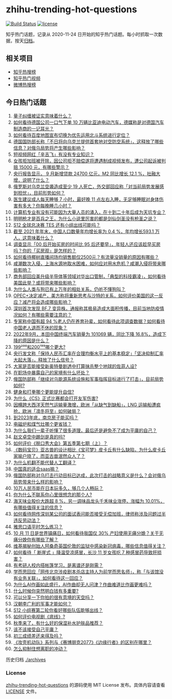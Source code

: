 # zhihu-trending-hot-questions

[![Build Status](https://github.com/justjavac/zhihu-trending-hot-questions/workflows/ci/badge.svg?branch=master)](https://github.com/justjavac/zhihu-trending-hot-questions/actions)
[![license](https://img.shields.io/github/license/justjavac/zhihu-trending-hot-questions)](https://github.com/justjavac/zhihu-trending-hot-questions/blob/master/LICENSE)

知乎热门话题，记录从 2020-11-24 日开始的知乎热门话题。每小时抓取一次数据，按天[归档](./archives)。

## 相关项目

- [知乎热搜榜](https://github.com/justjavac/zhihu-trending-top-search)
- [知乎热门视频](https://github.com/justjavac/zhihu-trending-hot-video)
- [微博热搜榜](https://github.com/justjavac/weibo-trending-hot-search)

## 今日热门话题

<!-- BEGIN -->
<!-- 最后更新时间 Wed Oct 12 2022 01:33:13 GMT+0800 (China Standard Time) -->

1. [量子纠缠被证实意味着什么？](https://www.zhihu.com/question/557842856)
1. [如何看待德国公司一口气下单 10 万辆比亚迪电动汽车，德媒称是对德国汽车制造商的一记耳光？](https://www.zhihu.com/question/558581179)
1. [如何看待百度地图宣布切换为优先运用北斗系统进行定位？](https://www.zhihu.com/question/558588143)
1. [德国国防部长称「不日将向乌克兰提供首套地对空防空系统」，这释放了哪些信息？对俄乌局势将产生哪些影响？](https://www.zhihu.com/question/558669334)
1. [短视频网红「辛吉飞」有没有专业知识？](https://www.zhihu.com/question/557578116)
1. [女孩拒加班被开除，因公司拒不赔偿遂将遭遇制成视频发布，遭公司起诉被判赔 15000 元，有哪些警示？](https://www.zhihu.com/question/558531068)
1. [央行报告显示， 9 月新增贷款 24700 亿元，M2 同比增长 12.1 %，社融大增，说明了什么？](https://www.zhihu.com/question/558749785)
1. [俄罗斯对乌克兰空袭造成至少 19 人死亡，外交部回应称「对当前局势发展感到担忧」，目前形势如何？](https://www.zhihu.com/question/558681001)
1. [医生建议成人每天睡够 7 小时，最好晚 11 点左右入睡，无足够睡眠对身体伤害有多大？你每晚睡几小时？](https://www.zhihu.com/question/558539457)
1. [计算机专业有没有可能因为大量人员的涌入，在十到二十年后成为天坑专业？](https://www.zhihu.com/question/493750036)
1. [明明枪才是百兵之王，为什么小说里厉害的都是剑仙剑圣没有枪圣之说？](https://www.zhihu.com/question/530094584)
1. [S12 全球总决赛 TES 还有小组出线可能吗？](https://www.zhihu.com/question/558576748)
1. [截至 2021 年年末，中国人口数量年均增长率为 0.4 %，年均增长593.1 万人，这意味着什么？](https://www.zhihu.com/question/558592980)
1. [调查显示「00 后开始买房的时间比 95 后还要早」，年轻人还应该趁早买房吗？你的「买房观」是怎样的？](https://www.zhihu.com/question/558664849)
1. [如何看待椰树直播间场均销售额仅2500元？有流量没销量的原因有哪些？](https://www.zhihu.com/question/558396240)
1. [咸潮数次入侵，上海水源地取水困难，如何应对用水危机？咸潮入侵将带来哪些影响？](https://www.zhihu.com/question/558702730)
1. [商务部回应美升级半导体等领域对华出口管制，「典型的科技霸凌」，如何看待美国此举？或将带来哪些影响？](https://www.zhihu.com/question/558523006)
1. [为什么人类与狗已有上万年的相处关系，仍听不懂狗叫？](https://www.zhihu.com/question/552625321)
1. [OPEC+决定减产，美方称将重新思考与沙特的关系，如何评价美国的这一反应？减产将会造成哪些影响？](https://www.zhihu.com/question/558756129)
1. [深圳首次发现 BF.7 变异株，通报称其极易造成大面积传播，目前当地防疫情况如何？有哪些需要注意的？](https://www.zhihu.com/question/558624736)
1. [专家称中国有超 94 %老人仍在养育孙辈，如何看待此项调查数据？如何看待中国老人退而不休的现象？](https://www.zhihu.com/question/558670528)
1. [2022年9月，本田中国终端汽车销量为 101069 辆，同比下降 16.8%，造成下降的原因是什么？](https://www.zhihu.com/question/558485444)
1. [199²⁰⁰和200¹⁹⁹哪个更大?](https://www.zhihu.com/question/380167560)
1. [央行发文称「保持人民币汇率在合理均衡水平上的基本稳定」「坚决抑制汇率大起大落」，释放了什么信号？](https://www.zhihu.com/question/558741882)
1. [大家是否能接受新奥特曼剧透中打算抹杀整个地球的佐菲人设?](https://www.zhihu.com/question/532696685)
1. [在职场中暴露自己的家境有什么坏处？](https://www.zhihu.com/question/557397696)
1. [俄国防部称「继续对乌能源系统设施和军事指挥目标进行了打击」，目前局势如何?](https://www.zhihu.com/question/558739914)
1. [健身和打拳哪个更能提升自信?](https://www.zhihu.com/question/551618222)
1. [为什么《CS》正式比赛都会打开友军伤害?](https://www.zhihu.com/question/517593873)
1. [因横跨大西洋天然气运输量激增，欧洲「从缺气到缺船」，LNG 运输船遭疯抢，欧洲「凛冬将至」如何破局？](https://www.zhihu.com/question/558363081)
1. [到2023年底，南京房子能买吗？](https://www.zhihu.com/question/557858991)
1. [电磁炉和煤气灶哪个更省钱？](https://www.zhihu.com/question/381865045)
1. [为什么我们一辈子听懂了很多道理，最后还是避免不了成为平庸的自己？](https://www.zhihu.com/question/558258558)
1. [赵文卓空中踢剑是真的吗?](https://www.zhihu.com/question/557648130)
1. [如何评价《脱口秀大会》第五季第七期（上）？](https://www.zhihu.com/question/558736222)
1. [《数码宝贝》亚古兽的设计相比《宝可梦》皮卡丘有什么缺陷，为什么皮卡丘家喻户晓了，而亚古兽泯然众人了？](https://www.zhihu.com/question/555256323)
1. [为什么机翻不能代替人工翻译？](https://www.zhihu.com/question/506026956)
1. [中国真的适合saas嘛？](https://www.zhihu.com/question/420454515)
1. [俄国防部称对乌打击行动目标已达成，此次打击的战略意义是什么？会对俄乌局势带来什么样的影响？](https://www.zhihu.com/question/558748205)
1. [10万人民币能在日本玩多久，够几个人畅玩？](https://www.zhihu.com/question/527416497)
1. [你为什么不联系你心里很想念的那个人?](https://www.zhihu.com/question/556698504)
1. [海天味业股价大跌超 8 %，另一调味品龙头千禾味业涨停，涨幅为 10.01%，有哪些值得关注的信息？](https://www.zhihu.com/question/558486836)
1. [如何看待网传深圳某公司的面试表问能否接受无偿加班，律师称涉及问题过半违反劳动法？](https://www.zhihu.com/question/558686746)
1. [雅思口语平时怎么练习？](https://www.zhihu.com/question/361855938)
1. [10 月 11 日是世界镇痛日，如何看待我国仅 30% 产妇使用无痛分娩？关于无痛分娩你有哪些了解？](https://www.zhihu.com/question/558701691)
1. [维基揭秘创始人阿桑奇英国伦敦的监狱中感染新冠病毒，哪些信息值得关注？](https://www.zhihu.com/question/558613490)
1. [如何看待「 断崖式 」降温受凉感冒，长沙 11 岁女孩吃 7 种感冒药导致肝损害？](https://www.zhihu.com/question/558603962)
1. [有考研人校内搭帐篷学习，是离谱还是刚需？](https://www.zhihu.com/question/558446718)
1. [学而思回应「网传北京涉疫剧本杀店主持人为前学而思名师」，称「与该馆没有业务关联」，如何看待这一回应？](https://www.zhihu.com/question/558541527)
1. [为什么AI作画如此盛行，AI作曲却无人问津？作曲难道比作画更难吗？](https://www.zhihu.com/question/558582199)
1. [什么时候你突然明白钱有多重要?](https://www.zhihu.com/question/542951445)
1. [可以分享一下你拍的很有意境的天空吗？](https://www.zhihu.com/question/557851338)
1. [汉朝李广利的军事才能如何？](https://www.zhihu.com/question/58292598)
1. [S12 小组赛第二轮你看好哪些队伍能够出线？](https://www.zhihu.com/question/558581634)
1. [如何评价电视剧《底线》?](https://www.zhihu.com/question/557257072)
1. [秋季来了，有什么好的保湿补水护肤品推荐？](https://www.zhihu.com/question/293726073)
1. [该不该接受自己平庸？](https://www.zhihu.com/question/558550775)
1. [初三成绩差还来得及吗？](https://www.zhihu.com/question/558437584)
1. [《攻壳机动队》系列与《赛博朋克2077》《边缘行者》的区别在哪里？](https://www.zhihu.com/question/557244813)
1. [怎么抑制住想离职的冲动？](https://www.zhihu.com/question/557763984)

<!-- END -->

历史归档 [./archives](./archives)

### License

[zhihu-trending-hot-questions](https://github.com/justjavac/zhihu-trending-hot-questions)
的源码使用 MIT License 发布。具体内容请查看 [LICENSE](./LICENSE) 文件。
